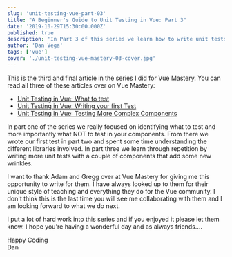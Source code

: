 ```yaml
---
slug: 'unit-testing-vue-part-03'
title: "A Beginner's Guide to Unit Testing in Vue: Part 3"
date: '2019-10-29T15:30:00.000Z'
published: true
description: 'In Part 3 of this series we learn how to write unit tests in Vue by testing more complex components.'
author: 'Dan Vega'
tags: ['vue']
cover: './unit-testing-vue-mastery-03-cover.jpg'
---
```


This is the third and final article in the series I did for Vue Mastery. You can read all three of these articles over on Vue Mastery:

- [Unit Testing in Vue: What to test](https://www.vuemastery.com/blog/unit-testing-vue-1)
- [Unit Testing in Vue: Writing your first Test](https://www.vuemastery.com/blog/Unit-Testing-in-Vue-Your-First-Test)
- [Unit Testing in Vue: Testing More Complex Components](https://www.vuemastery.com/blog/Unit-Testing-in%20Vue-More-complex-components)

In part one of the series we really focused on identifying what to test and more importantly what NOT to test in your components. From there we wrote our first test in part two and spent some time understanding the different libraries involved. In part three we learn through repetition by writing more unit tests with a couple of components that add some new wrinkles.

I want to thank Adam and Gregg over at Vue Mastery for giving me this opportunity to write for them. I have always looked up to them for their unique style of teaching and everything they do for the Vue community. I don't think this is the last time you will see me collaborating with them and I am looking forward to what we do next.

I put a lot of hard work into this series and if you enjoyed it please let them know. I hope you're having a wonderful day and as always friends....

Happy Coding<br/>
Dan
